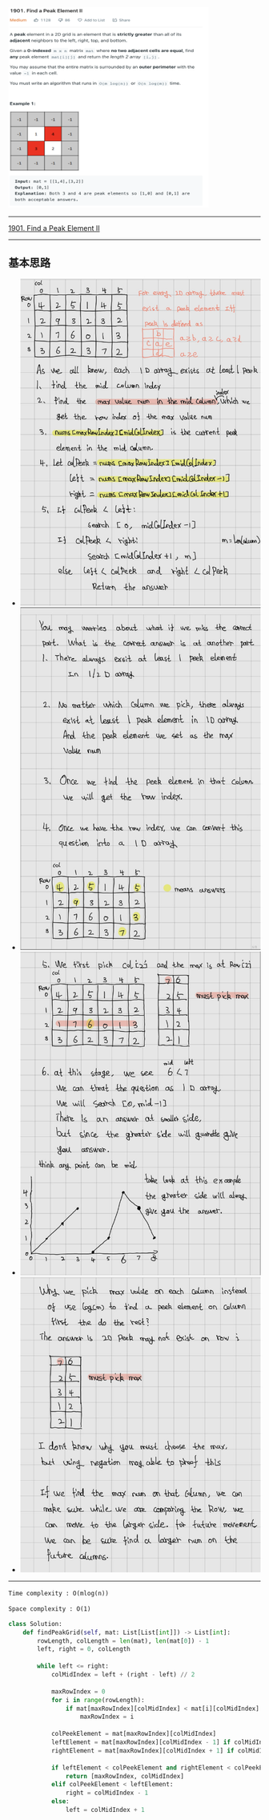 <img src="2022-12-05-11-13-01.png" width="400" height="400"/>

___
[1901. Find a Peak Element II](https://leetcode.com/problems/find-a-peak-element-ii/)
___


## 基本思路
* ![](2022-12-05-20-58-33.png)
* ![](2022-12-05-20-59-02.png)
* ![](2022-12-05-20-59-34.png)
* ![](2022-12-05-21-00-05.png)

___

`Time complexity : O(mlog(n))`

`Space complexity : O(1)`
```python
class Solution:
    def findPeakGrid(self, mat: List[List[int]]) -> List[int]:
        rowLength, colLength = len(mat), len(mat[0]) - 1
        left, right = 0, colLength
        
        while left <= right:
            colMidIndex = left + (right - left) // 2
            
            maxRowIndex = 0
            for i in range(rowLength):
                if mat[maxRowIndex][colMidIndex] < mat[i][colMidIndex]:
                    maxRowIndex = i
            
            colPeekElement = mat[maxRowIndex][colMidIndex]
            leftElement = mat[maxRowIndex][colMidIndex - 1] if colMidIndex > 0 else -1
            rightElement = mat[maxRowIndex][colMidIndex + 1] if colMidIndex < colLength else -1
            
            if leftElement < colPeekElement and rightElement < colPeekElement:
                return [maxRowIndex, colMidIndex]
            elif colPeekElement < leftElement:
                right = colMidIndex - 1
            else:
                left = colMidIndex + 1
            
                
```
